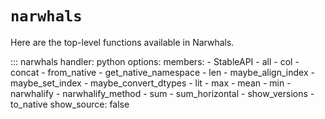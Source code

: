 # `narwhals`

Here are the top-level functions available in Narwhals.

::: narwhals
    handler: python
    options:
      members:
        - StableAPI
        - all
        - col
        - concat
        - from_native
        - get_native_namespace
        - len
        - maybe_align_index
        - maybe_set_index
        - maybe_convert_dtypes
        - lit
        - max
        - mean
        - min
        - narwhalify
        - narwhalify_method
        - sum
        - sum_horizontal
        - show_versions
        - to_native
      show_source: false
